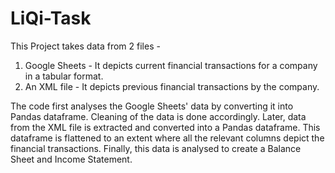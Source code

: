 # LiQi-Task
This Project takes data from 2 files - 
1) Google Sheets - It depicts current financial transactions for a company in a tabular format.
2) An XML file - It depicts previous financial transactions by the company.

The code first analyses the Google Sheets' data by converting it into Pandas dataframe. Cleaning of the data is done accordingly. 
Later, data from the XML file is extracted and converted into a Pandas dataframe. This dataframe is flattened to an extent where
all the relevant columns depict the financial transactions. Finally, this data is analysed to create a Balance Sheet and Income Statement.
